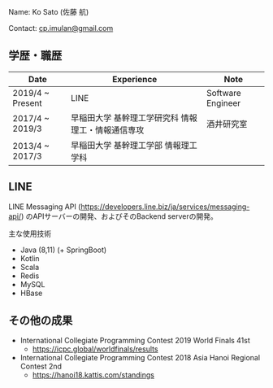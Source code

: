 Name: Ko Sato (佐藤 航)

Contact: cp.imulan@gmail.com

## 学歴・職歴

| Date | Experience | Note |
| --- | --- | --- |
| 2019/4 ~ Present | LINE | Software Engineer |
| 2017/4 ~ 2019/3  | 早稲田大学 基幹理工学研究科 情報理工・情報通信専攻 | 酒井研究室 |
| 2013/4 ~ 2017/3  | 早稲田大学 基幹理工学部 情報理工学科 |  |

## LINE

LINE Messaging API (https://developers.line.biz/ja/services/messaging-api/) のAPIサーバーの開発、およびそのBackend serverの開発。

主な使用技術
- Java (8,11) (+ SpringBoot)
- Kotlin
- Scala
- Redis
- MySQL
- HBase

## その他の成果

- International Collegiate Programming Contest 2019 World Finals 41st
  - https://icpc.global/worldfinals/results
- International Collegiate Programming Contest 2018 Asia Hanoi Regional Contest 2nd
  - https://hanoi18.kattis.com/standings
